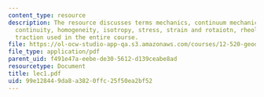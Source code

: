```yaml
---
content_type: resource
description: The resource discusses terms mechanics, continuum mechanics, continuum,
  continuity, homogeneity, isotropy, stress, strain and rotaiotn, rheology, and shear
  traction used in the entire course.
file: https://ol-ocw-studio-app-qa.s3.amazonaws.com/courses/12-520-geodynamics-fall-2006/99e128449da8a3820ffc25f50ea2bf52_lec1.pdf
file_type: application/pdf
parent_uid: f491e47a-eebe-de30-5612-d139ceabe8ad
resourcetype: Document
title: lec1.pdf
uid: 99e12844-9da8-a382-0ffc-25f50ea2bf52
---
```


